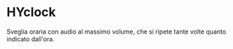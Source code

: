 # HYclock
Sveglia oraria con audio al massimo volume, che si ripete tante volte quanto indicato dall'ora.
